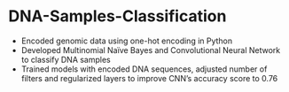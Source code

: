 # DNA-Samples-Classification
- Encoded genomic data using one-hot encoding in Python
- Developed Multinomial Naïve Bayes and Convolutional Neural Network to classify DNA samples
- Trained models with encoded DNA sequences, adjusted number of filters and regularized layers to improve CNN’s accuracy score to 0.76
